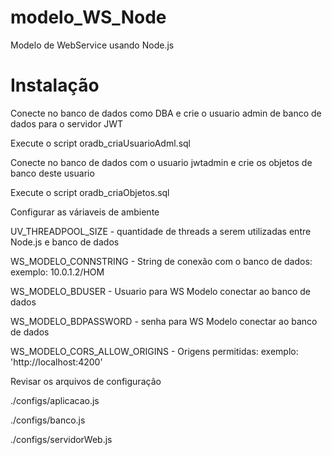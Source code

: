 # modelo_WS_Node
Modelo de WebService usando Node.js

# Instalação
Conecte no banco de dados como DBA e crie o usuario admin de banco de dados para o servidor JWT

  Execute o script oradb_criaUsuarioAdml.sql

Conecte no banco de dados com o usuario jwtadmin e crie os objetos de banco deste usuario
 
  Execute o script oradb_criaObjetos.sql

Configurar as váriaveis de ambiente

  UV_THREADPOOL_SIZE - quantidade de threads a serem utilizadas entre Node.js e banco de dados

  WS_MODELO_CONNSTRING - String de conexão com o banco de dados: exemplo: 10.0.1.2/HOM

  WS_MODELO_BDUSER - Usuario para WS Modelo conectar ao banco de dados

  WS_MODELO_BDPASSWORD - senha para WS Modelo conectar ao banco de dados

  WS_MODELO_CORS_ALLOW_ORIGINS - Origens permitidas: exemplo: 'http://localhost:4200'


Revisar os arquivos de configuração

  ./configs/aplicacao.js

  ./configs/banco.js

  ./configs/servidorWeb.js
  
